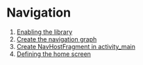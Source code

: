 # Navigation
 1. [Enabling the library](https://github.com/RenatSayf/AndroidCheatSheet/blob/master/app/build.gradle#:~:text=Navigation_step1)
 2. [Create the navigation graph](https://github.com/RenatSayf/AndroidCheatSheet/blob/master/app/src/main/res/navigation/nav_graph.xml#:~:text=Navigation_step2)
 3. [Create NavHostFragment in activity_main](https://github.com/RenatSayf/AndroidCheatSheet/blob/master/app/src/main/res/layout/activity_main.xml#:~:text=Navigation_step3)
 4. [Defining the home screen](https://github.com/RenatSayf/AndroidCheatSheet/blob/master/app/src/main/res/navigation/nav_graph.xml#:~:text=Navigation_step4_start_screen) 
